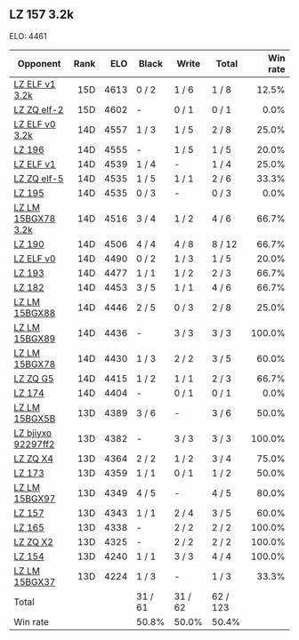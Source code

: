 ## LZ 157 3.2k ##

ELO: 4461

Opponent | Rank | ELO | Black | Write | Total | Win rate
---------|-----:|----:|-------|-------|-------|-------:
[LZ ELF v1 3.2k](LZ%20ELF%20v1%203.2k.md) | 15D | 4613 | 0 / 2 | 1 / 6 | 1 / 8 | 12.5%
[LZ ZQ elf-2](LZ%20ZQ%20elf-2.md) | 15D | 4602 | - | 0 / 1 | 0 / 1 | 0.0%
[LZ ELF v0 3.2k](LZ%20ELF%20v0%203.2k.md) | 14D | 4557 | 1 / 3 | 1 / 5 | 2 / 8 | 25.0%
[LZ 196](LZ%20196.md) | 14D | 4555 | - | 1 / 5 | 1 / 5 | 20.0%
[LZ ELF v1](LZ%20ELF%20v1.md) | 14D | 4539 | 1 / 4 | - | 1 / 4 | 25.0%
[LZ ZQ elf-5](LZ%20ZQ%20elf-5.md) | 14D | 4535 | 1 / 5 | 1 / 1 | 2 / 6 | 33.3%
[LZ 195](LZ%20195.md) | 14D | 4535 | 0 / 3 | - | 0 / 3 | 0.0%
[LZ LM 15BGX78 3.2k](LZ%20LM%2015BGX78%203.2k.md) | 14D | 4516 | 3 / 4 | 1 / 2 | 4 / 6 | 66.7%
[LZ 190](LZ%20190.md) | 14D | 4506 | 4 / 4 | 4 / 8 | 8 / 12 | 66.7%
[LZ ELF v0](LZ%20ELF%20v0.md) | 14D | 4490 | 0 / 2 | 1 / 3 | 1 / 5 | 20.0%
[LZ 193](LZ%20193.md) | 14D | 4477 | 1 / 1 | 1 / 2 | 2 / 3 | 66.7%
[LZ 182](LZ%20182.md) | 14D | 4453 | 3 / 5 | 1 / 1 | 4 / 6 | 66.7%
[LZ LM 15BGX88](LZ%20LM%2015BGX88.md) | 14D | 4446 | 2 / 5 | 0 / 3 | 2 / 8 | 25.0%
[LZ LM 15BGX89](LZ%20LM%2015BGX89.md) | 14D | 4436 | - | 3 / 3 | 3 / 3 | 100.0%
[LZ LM 15BGX78](LZ%20LM%2015BGX78.md) | 14D | 4430 | 1 / 3 | 2 / 2 | 3 / 5 | 60.0%
[LZ ZQ G5](LZ%20ZQ%20G5.md) | 14D | 4415 | 1 / 2 | 1 / 1 | 2 / 3 | 66.7%
[LZ 174](LZ%20174.md) | 14D | 4404 | - | 0 / 1 | 0 / 1 | 0.0%
[LZ LM 15BGX5B](LZ%20LM%2015BGX5B.md) | 13D | 4389 | 3 / 6 | - | 3 / 6 | 50.0%
[LZ bjiyxo 92297ff2](LZ%20bjiyxo%2092297ff2.md) | 13D | 4382 | - | 3 / 3 | 3 / 3 | 100.0%
[LZ ZQ X4](LZ%20ZQ%20X4.md) | 13D | 4364 | 2 / 2 | 1 / 2 | 3 / 4 | 75.0%
[LZ 173](LZ%20173.md) | 13D | 4359 | 1 / 1 | 0 / 1 | 1 / 2 | 50.0%
[LZ LM 15BGX97](LZ%20LM%2015BGX97.md) | 13D | 4349 | 4 / 5 | - | 4 / 5 | 80.0%
[LZ 157](LZ%20157.md) | 13D | 4343 | 1 / 1 | 2 / 4 | 3 / 5 | 60.0%
[LZ 165](LZ%20165.md) | 13D | 4338 | - | 2 / 2 | 2 / 2 | 100.0%
[LZ ZQ X2](LZ%20ZQ%20X2.md) | 13D | 4325 | - | 2 / 2 | 2 / 2 | 100.0%
[LZ 154](LZ%20154.md) | 13D | 4240 | 1 / 1 | 3 / 3 | 4 / 4 | 100.0%
[LZ LM 15BGX37](LZ%20LM%2015BGX37.md) | 13D | 4224 | 1 / 3 | - | 1 / 3 | 33.3%
Total | | | 31 / 61 | 31 / 62 | 62 / 123 | 
Win rate| | | 50.8% | 50.0% | 50.4% | 
